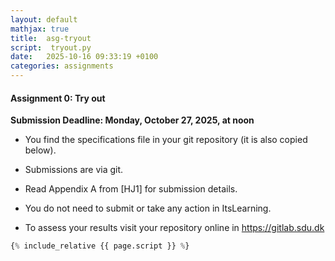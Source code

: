 ```yaml
---
layout: default
mathjax: true
title:  asg-tryout
script:  tryout.py
date:   2025-10-16 09:33:19 +0100
categories: assignments
---
```


#### Assignment 0: Try out

**Submission Deadline: Monday, October 27, 2025, at noon**


- You find the specifications file in your git repository (it is also copied below).

- Submissions are via git.

- Read Appendix A from [HJ1] for submission details.

- You do not need to submit or take any action in ItsLearning.

- To assess your results visit your repository online in <https://gitlab.sdu.dk> 


```python
{% include_relative {{ page.script }} %}
```


